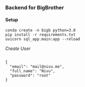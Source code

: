 ### Backend for BigBrother

#### Setup

```
conda create -n bigb python=3.8
pip install -r requirements.txt
uvicorn sql_app.main:app --reload
```

_Create User_
```

{
  "email": "mail@nivu.me",
  "full_name": "Nivu",
  "password": "root"
}
```